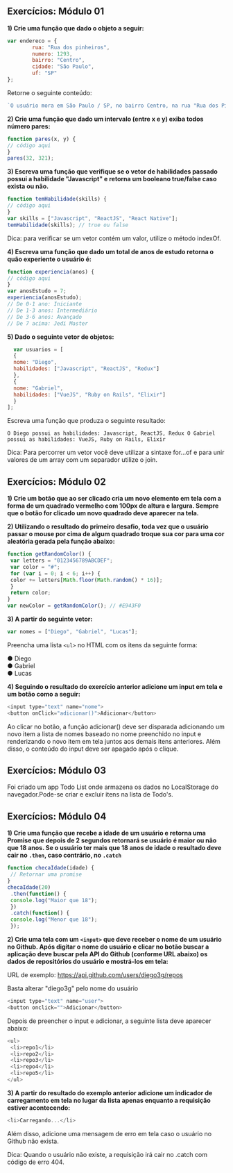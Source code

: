 
## Exercícios: Módulo 01 

**1) Crie uma função que dado o objeto a seguir:**

```javascript
var endereco = {
		rua: "Rua dos pinheiros",
		numero: 1293,
		bairro: "Centro",
		cidade: "São Paulo",
		uf: "SP"
};
```
Retorne o seguinte conteúdo:
```javascript
`O usuário mora em São Paulo / SP, no bairro Centro, na rua "Rua dos Pinheiros" com nº 1293.`

```

**2) Crie uma função que dado um intervalo (entre x e y) exiba todos número pares:**
```javascript
function pares(x, y) {
// código aqui
}
pares(32, 321);
```
**3) Escreva uma função que verifique se o vetor de habilidades passado possui a habilidade "Javascript" e retorna um booleano true/false caso exista ou não.**
```javascript
function temHabilidade(skills) {
// código aqui
}
var skills = ["Javascript", "ReactJS", "React Native"];
temHabilidade(skills); // true ou false
```
Dica: para verificar se um vetor contém um valor, utilize o método indexOf.

**4) Escreva uma função que dado um total de anos de estudo retorna o quão experiente o usuário é:**
```javascript
function experiencia(anos) {
// código aqui
}
var anosEstudo = 7;
experiencia(anosEstudo);
// De 0-1 ano: Iniciante
// De 1-3 anos: Intermediário
// De 3-6 anos: Avançado
// De 7 acima: Jedi Master
```
**5) Dado o seguinte vetor de objetos:**
```javascript
  var usuarios = [
  {
  nome: "Diego",
  habilidades: ["Javascript", "ReactJS", "Redux"]
  },
  {
  nome: "Gabriel",
  habilidades: ["VueJS", "Ruby on Rails", "Elixir"]
  }
];
```
Escreva uma função que produza o seguinte resultado:


`O Diego possui as habilidades: Javascript, ReactJS, Redux O Gabriel possui as habilidades: VueJS, Ruby on Rails, Elixir`

Dica: Para percorrer um vetor você deve utilizar a sintaxe for...of e para unir valores de um array
com um separador utilize o join.

## Exercícios: Módulo 02 

**1) Crie um botão que ao ser clicado cria um novo elemento em tela com a forma de um quadrado vermelho com 100px de altura e largura. Sempre que o botão for clicado um novo quadrado deve aparecer na tela.**

**2) Utilizando o resultado do primeiro desafio, toda vez que o usuário passar o mouse por cima de algum quadrado troque sua cor para uma cor aleatória gerada pela função abaixo:**
```javascript
function getRandomColor() {
 var letters = "0123456789ABCDEF";
 var color = "#";
 for (var i = 0; i < 6; i++) {
 color += letters[Math.floor(Math.random() * 16)];
 }
 return color;
}
var newColor = getRandomColor(); // #E943F0
```

**3) A partir do seguinte vetor:**
```javascript
var nomes = ["Diego", "Gabriel", "Lucas"];
```
Preencha uma lista ```<ul>``` no HTML com os itens da seguinte forma:

● Diego <br>
● Gabriel <br>
● Lucas

**4) Seguindo o resultado do exercício anterior adicione um input em tela e um botão como a seguir:**

```javascript
<input type="text" name="nome">
<button onClick="adicionar()">Adicionar</button>
```

Ao clicar no botão, a função adicionar() deve ser disparada adicionando um novo item a lista de nomes baseado no nome preenchido no input e renderizando o novo item em tela juntos aos demais itens anteriores. Além disso, o conteúdo do input deve ser apagado após o clique.

## Exercícios: Módulo 03

Foi criado um app Todo List onde armazena os dados no LocalStorage do navegador.Pode-se criar e excluir itens na lista de Todo's.

## Exercícios: Módulo 04

**1) Crie uma função que recebe a idade de um usuário e retorna uma Promise que depois de 2 segundos retornará se usuário é maior ou não que 18 anos. Se o usuário ter mais que 18 anos de idade o resultado deve cair no ```.then```, caso contrário, no ```.catch```**
```javascript
function checaIdade(idade) {
 // Retornar uma promise
}
checaIdade(20)
 .then(function() {
 console.log("Maior que 18");
 })
 .catch(function() {
 console.log("Menor que 18");
 });
```

**2) Crie uma tela com um ```<input>``` que deve receber o nome de um usuário no Github. Após digitar o nome do usuário e clicar no botão buscar a aplicação deve buscar pela API do Github (conforme URL abaixo) os dados de repositórios do usuário e mostrá-los em tela:**

URL de exemplo: https://api.github.com/users/diego3g/repos 

Basta alterar "diego3g" pelo nome do usuário

```javascript
<input type="text" name="user">
<button onclick="">Adicionar</button>
```

Depois de preencher o input e adicionar, a seguinte lista deve aparecer abaixo:

```javascript
<ul>
 <li>repo1</li>
 <li>repo2</li>
 <li>repo3</li>
 <li>repo4</li>
 <li>repo5</li>
</ul>
```

**3) A partir do resultado do exemplo anterior adicione um indicador de carregamento em tela no lugar da lista apenas enquanto a requisição estiver acontecendo:**

```javascript
<li>Carregando...</li>
```

Além disso, adicione uma mensagem de erro em tela caso o usuário no Github não exista.

Dica: Quando o usuário não existe, a requisição irá cair no .catch com código de erro 404.
